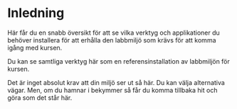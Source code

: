 ---
---
Inledning
==================================

Här får du en snabb översikt för att se vilka verktyg och applikationer du behöver installera för att erhålla den labbmiljö som krävs för att komma igång med kursen.

Du kan se samtliga verktyg här som en referensinstallation av labbmiljön för kursen.

Det är inget absolut krav att din miljö ser ut så här. Du kan välja alternativa vägar. Men, om du hamnar i bekymmer så får du komma tillbaka hit och göra som det står här.
